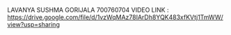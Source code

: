 LAVANYA SUSHMA GORIJALA
700760704
VIDEO LINK : https://drive.google.com/file/d/1vzWqMAz78IArDh8YQK483xfKVtj1TmWW/view?usp=sharing

